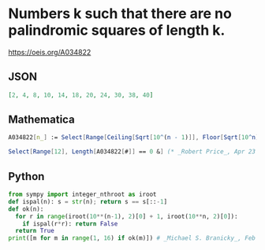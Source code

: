 # Numbers k such that there are no palindromic squares of length k\.
https://oeis.org/A034822
## JSON
```JSON
[2, 4, 8, 10, 14, 18, 20, 24, 30, 38, 40]
```
## Mathematica
```Mathematica
A034822[n_] := Select[Range[Ceiling[Sqrt[10^(n - 1)]], Floor[Sqrt[10^n]]], #^2 == IntegerReverse[#^2] &];
```
```Mathematica
Select[Range[12], Length[A034822[#]] == 0 &] (* _Robert Price_, Apr 23 2019 *)
```
## Python
```Python
from sympy import integer_nthroot as iroot
def ispal(n): s = str(n); return s == s[::-1]
def ok(n):
  for r in range(iroot(10**(n-1), 2)[0] + 1, iroot(10**n, 2)[0]):
    if ispal(r*r): return False
  return True
print([m for m in range(1, 16) if ok(m)]) # _Michael S. Branicky_, Feb 04 2021
```
